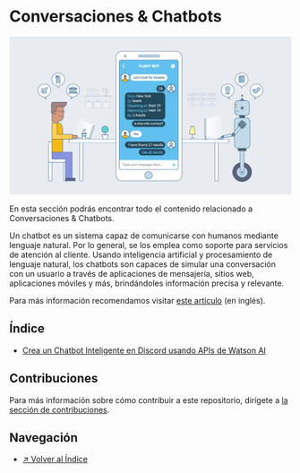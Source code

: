 # Conversaciones & Chatbots

![Sección en construcción](../../../images/section_conversacionesyChatbots_logo.png)

En esta sección podrás encontrar todo el contenido relacionado a Conversaciones & Chatbots.

Un chatbot es un sistema capaz de comunicarse con humanos mediante lenguaje natural. Por lo general, se los emplea como soporte para servicios de atención al cliente. Usando inteligencia artificial y procesamiento de lenguaje natural, los chatbots son capaces de simular una conversación con un usuario a través de aplicaciones de mensajería, sitios web, aplicaciones móviles y más, brindándoles información precisa y relevante.

Para más información recomendamos visitar [este artículo](https://www.ibm.com/cloud/learn/chatbots-explained) (en inglés).

## Índice

- [Crea un Chatbot Inteligente en Discord usando APIs de Watson AI](./code_pattern-crea-un-chatbot-inteligente-en-discord/README.md)

## Contribuciones

Para más información sobre cómo contribuir a este repositorio, dirígete a [la sección de contribuciones](../../../docs/CONTRIBUITING.md).

## Navegación

- [↗ Volver al Índice](../../../README.md)